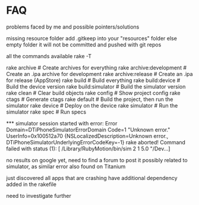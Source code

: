 

FAQ
===

problems faced by me and possible pointers/solutions


missing resource folder
add .gitkeep into your "resources" folder else empty folder it will not be committed and pushed with git repos


all the commands available
rake -T

rake archive              # Create archives for everything
rake archive:development  # Create an .ipa archive for development
rake archive:release      # Create an .ipa for release (AppStore)
rake build                # Build everything
rake build:device         # Build the device version
rake build:simulator      # Build the simulator version
rake clean                # Clear build objects
rake config               # Show project config
rake ctags                # Generate ctags
rake default              # Build the project, then run the simulator
rake device               # Deploy on the device
rake simulator            # Run the simulator
rake spec                 # Run specs



*** simulator session started with error: Error Domain=DTiPhoneSimulatorErrorDomain Code=1 "Unknown error." UserInfo=0x100512a70 {NSLocalizedDescription=Unknown error., DTiPhoneSimulatorUnderlyingErrorCodeKey=-1}
rake aborted!
Command failed with status (1): [ /Library/RubyMotion/bin/sim 2 1 5.0 "/Dev...]

no results on google yet, need to find a forum to post it
possibly related to simulator, as similar error also found on Titanium

just discovered all apps that are crashing have additional dependency added in the rakefile

need to investigate further